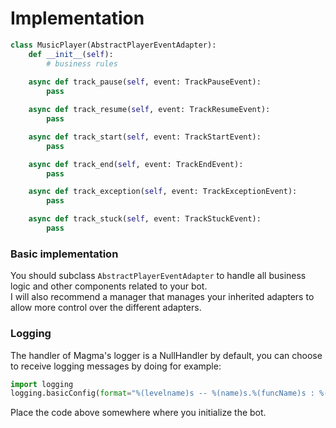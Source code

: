# Implementation
```python
class MusicPlayer(AbstractPlayerEventAdapter):
    def __init__(self):
        # business rules
        
    async def track_pause(self, event: TrackPauseEvent):
        pass

    async def track_resume(self, event: TrackResumeEvent):
        pass

    async def track_start(self, event: TrackStartEvent):
        pass

    async def track_end(self, event: TrackEndEvent):
        pass

    async def track_exception(self, event: TrackExceptionEvent):
        pass

    async def track_stuck(self, event: TrackStuckEvent):
        pass
```

### Basic implementation
You should subclass `AbstractPlayerEventAdapter` to handle all business logic and other components related to your bot.  
I will also recommend a manager that manages your inherited adapters to allow more control over the different adapters.

### Logging
The handler of Magma's logger is a NullHandler by default, you can choose to receive logging messages by doing for example:
```python
import logging
logging.basicConfig(format="%(levelname)s -- %(name)s.%(funcName)s : %(message)s", level=logging.INFO)
```
Place the code above somewhere where you initialize the bot.
